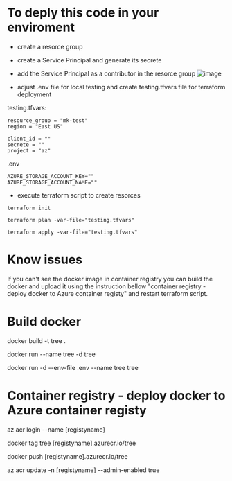 # To deply this code in your enviroment 
- create a resorce group
- create a Service Principal and generate its secrete
- add the Service Principal as a contributor in the resorce group
![image](https://github.com/MariuszKu/azure-terraform-duckdb/assets/55062728/b2248f03-2d75-42d0-8746-9360222110ab)

- adjust .env file for local testing and create testing.tfvars file for terraform deployment

testing.tfvars:
```
resource_group = "mk-test"
region = "East US"

client_id = ""
secrete = ""
project = "az"
```
.env
```
AZURE_STORAGE_ACCOUNT_KEY=""
AZURE_STORAGE_ACCOUNT_NAME=""
```
- execute terraform script to create resorces

```
terraform init

terraform plan -var-file="testing.tfvars"

terraform apply -var-file="testing.tfvars"
```
# Know issues

If you can't see the docker image in container registry you can build the docker and upload it using the instruction bellow "container registry - deploy docker to Azure container registy" and restart terraform script.


# Build docker

docker build -t tree .

docker run --name tree -d tree

docker run -d --env-file .env --name tree tree

# Container registry - deploy docker to Azure container registy

az acr login --name [registyname]

docker tag tree [registyname].azurecr.io/tree

docker push [registyname].azurecr.io/tree

az acr update -n [registyname] --admin-enabled true
